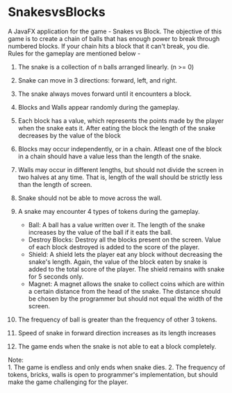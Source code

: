 # SnakesvsBlocks
A JavaFX application for the game - Snakes vs Block.
The objective of this game is to create a chain of balls that has enough power to break through numbered blocks. 
If your chain hits a block that it can't break, you die. 
Rules for the gameplay are mentioned below - 
  1) The snake is a collection of n balls arranged linearly. (n >= 0) 
  2) Snake can move in 3 directions: forward, left, and right. 
  3) The snake always moves forward until it encounters a block. 
  4) Blocks and Walls appear randomly during the gameplay. 
  5) Each block has a value, which represents the points made by the player when the snake eats it. After eating the block the length of the snake decreases by the value of the block 
  6) Blocks may occur independently, or in a chain. Atleast one of the block in a chain should have a value less than the length of the snake. 
  7) Walls may occur in different lengths, but should not divide the screen in two halves at any time. That is, length of the wall should be strictly less than the length of screen. 
  8) Snake should not be able to move across the wall. 
  9) A snake may encounter 4 types of tokens during the gameplay. 
     - Ball: A ball has a value written over it. The length of the snake increases by the value of the ball if it eats the ball. 
     - Destroy Blocks: Destroy all the blocks present on the screen. Value of each block destroyed is added to the score of the player. 
     - Shield: A shield lets the player eat any block without decreasing the snake's length. Again, the value of the block eaten by snake is added to the total score of the player. The shield remains with snake for 5 seconds only. 
     - Magnet: A magnet allows the snake to collect coins which are within a certain distance from the head of the snake. The distance should be chosen by the programmer but should not equal the width of the screen. 
  
  10) The frequency of ball is greater than the frequency of other 3 tokens. 
  11) Speed of snake in forward direction increases as its length increases 
  12) The game ends when the snake is not able to eat a block completely. 


Note:  
    1. The game is endless and only ends when snake dies. 
    2. The frequency of tokens, bricks, walls is open to programmer's implementation, but should make the game challenging for the player.
